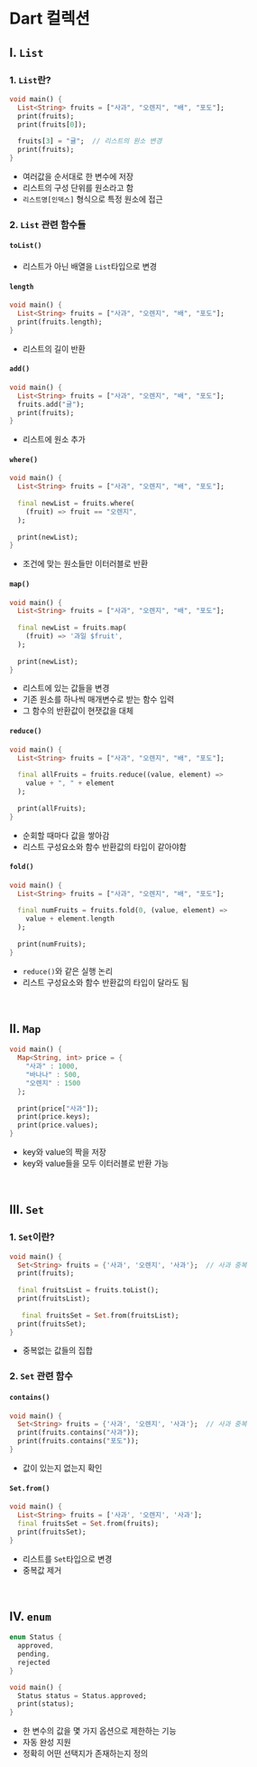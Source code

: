 # Dart 컬렉션

## Ⅰ. `List`

### 1. `List`란?
```Dart
void main() {
  List<String> fruits = ["사과", "오렌지", "배", "포도"];
  print(fruits);
  print(fruits[0]);
  
  fruits[3] = "귤";  // 리스트의 원소 변경
  print(fruits);
}
```
- 여러값을 순서대로 한 변수에 저장
- 리스트의 구성 단위를 원소라고 함
- `리스트명[인덱스]` 형식으로 특정 원소에 접근

### 2. `List` 관련 함수들

#### `toList()`
- 리스트가 아닌 배열을 `List`타입으로 변경

#### `length`
```Dart
void main() {
  List<String> fruits = ["사과", "오렌지", "배", "포도"];
  print(fruits.length);
}
```
- 리스트의 길이 반환

#### `add()`
```Dart
void main() {
  List<String> fruits = ["사과", "오렌지", "배", "포도"];
  fruits.add("귤");
  print(fruits);
}
```
- 리스트에 원소 추가

#### `where()`
```Dart
void main() {
  List<String> fruits = ["사과", "오렌지", "배", "포도"];
  
  final newList = fruits.where( 
    (fruit) => fruit == "오렌지",
  );
  
  print(newList);
}
```
- 조건에 맞는 원소들만 이터러블로 반환

#### `map()`
```Dart
void main() {
  List<String> fruits = ["사과", "오렌지", "배", "포도"];
  
  final newList = fruits.map( 
    (fruit) => '과일 $fruit',
  );
  
  print(newList);
}
```
- 리스트에 있는 값들을 변경
- 기존 원소를 하나씩 매개변수로 받는 함수 입력
- 그 함수의 반환값이 현잿값을 대체

#### `reduce()`
```Dart
void main() {
  List<String> fruits = ["사과", "오렌지", "배", "포도"];
  
  final allFruits = fruits.reduce((value, element) => 
    value + ", " + element
  );
  
  print(allFruits);
}
```
- 순회할 때마다 값을 쌓아감
- 리스트 구성요소와 함수 반환값의 타입이 같아야함
  
#### `fold()`
```Dart
void main() {
  List<String> fruits = ["사과", "오렌지", "배", "포도"];
  
  final numFruits = fruits.fold(0, (value, element) => 
    value + element.length
  );
  
  print(numFruits);
}
```
- `reduce()`와 같은 실행 논리
- 리스트 구성요소와 함수 반환값의 타입이 달라도 됨
  
<br>

## Ⅱ. `Map`

```Dart
void main() {
  Map<String, int> price = {
    "사과" : 1000,
    "바나나" : 500,
    "오렌지" : 1500
  };
  
  print(price["사과"]);
  print(price.keys);
  print(price.values);
}
```
- key와 value의 짝을 저장
- key와 value들을 모두 이터러블로 반환 가능 

<br>

## Ⅲ. `Set`

### 1. `Set`이란?
```Dart
void main() {
  Set<String> fruits = {'사과', '오렌지', '사과'};  // 사과 중복
  print(fruits);
  
  final fruitsList = fruits.toList();
  print(fruitsList);
  
   final fruitsSet = Set.from(fruitsList);
  print(fruitsSet);
}
```
- 중복없는 값들의 집합

### 2. `Set` 관련 함수

#### `contains()`
```Dart
void main() {
  Set<String> fruits = {'사과', '오렌지', '사과'};  // 사과 중복
  print(fruits.contains("사과"));
  print(fruits.contains("포도"));
}
```
- 값이 있는지 없는지 확인

#### `Set.from()`
```Dart
void main() {
  List<String> fruits = ['사과', '오렌지', '사과'];  
  final fruitsSet = Set.from(fruits);
  print(fruitsSet);
}
```
- 리스트를 `Set`타입으로 변경
- 중복값 제거

<br>

## Ⅳ. `enum`
```Dart
enum Status {
  approved,
  pending,
  rejected
}

void main() {
  Status status = Status.approved;
  print(status);
}
```
- 한 변수의 값을 몇 가지 옵션으로 제한하는 기능
- 자동 완성 지원
- 정확히 어떤 선택지가 존재하는지 정의
  
